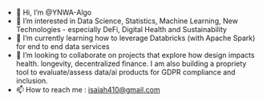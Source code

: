 - 👋 Hi, I’m @YNWA-Algo
- 👀 I’m interested in Data Science, Statistics, Machine Learning, New Technologies - especially DeFi, Digital Health and Sustainability
- 🌱 I’m currently learning how to leverage Databricks (with Apache Spark) for end to end data services 
- 💞️ I’m looking to collaborate on projects that explore how design impacts health. longevity, decentralized finance. I am also building a propriety tool to evaluate/assess data/ai products for GDPR compliance and inclusion.
- 📫 How to reach me : isaiah410@gmail.com

<!---
YNWA-Algo/YNWA-Algo is a ✨ special ✨ repository because its `README.md` (this file) appears on your GitHub profile.
You can click the Preview link to take a look at your changes.
--->
